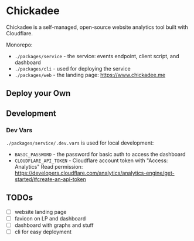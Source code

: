 # Chickadee

Chickadee is a self-managed, open-source website analytics tool built with Cloudflare.

Monorepo:

- `./packages/service` - the service: events endpoint, client script, and dashboard
- `./packages/cli` - used for deploying the service
- `./packages/web` - the landing page: <https://www.chickadee.me>

## Deploy your Own

<!-- TODO! how to deploy chickadee -->

## Development

### Dev Vars

`./packages/service/.dev.vars` is used for local development:

- `BASIC_PASSWORD` - the password for basic auth to access the dashboard
- `CLOUDFLARE_API_TOKEN` - Cloudflare account token with "Access: Analytics" Read permission: <https://developers.cloudflare.com/analytics/analytics-engine/get-started/#create-an-api-token>

## TODOs

- [ ] website landing page
- [ ] favicon on LP and dashboard
- [ ] dashboard with graphs and stuff
- [ ] cli for easy deployment

